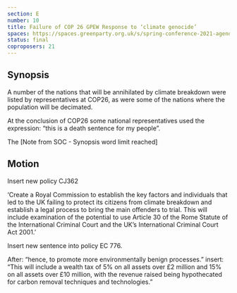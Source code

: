 ```yaml
---
section: E
number: 10
title: Failure of COP 26 GPEW Response to ‘climate genocide’
spaces: https://spaces.greenparty.org.uk/s/spring-conference-2021-agenda-forum2/?contentId=78226
status: final
coproposers: 21
---
```

## Synopsis

A number of the nations that will be annihilated by climate breakdown were listed by representatives at COP26, as were some of the nations where the population will be decimated.

At the conclusion of COP26 some national representatives used the expression: “this is a death sentence for my people”.

The [Note from SOC - Synopsis word limit reached]

## Motion

Insert new policy CJ362

‘Create a Royal Commission to establish the key factors and individuals that led to the UK failing to protect its citizens from climate breakdown and establish a legal process to bring the main offenders to trial. This will include examination of the potential to use Article 30 of the Rome Statute of the International Criminal Court and the UK’s International Criminal Court Act 2001.’

Insert new sentence into policy EC 776.

After: “hence, to promote more environmentally benign processes.” insert: “This will include a wealth tax of 5% on all assets over £2 million and 15% on all assets over £10 million, with the revenue raised being hypothecated for carbon removal techniques and technologies.”
